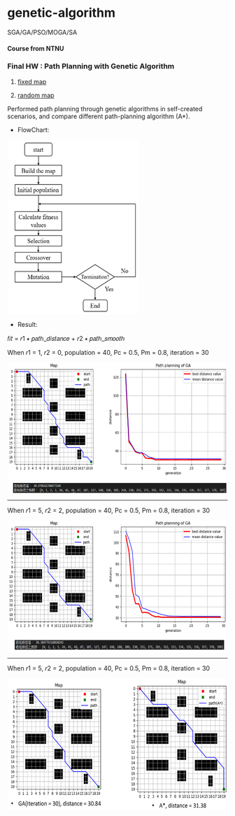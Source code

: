 # genetic-algorithm
SGA/GA/PSO/MOGA/SA
#### Course from NTNU

### Final HW : Path Planning with Genetic Algorithm
1. [fixed map](https://github.com/alan-chen-lab/genetic-algorithm/blob/master/path_planning%20of%20GA(fixed%20map).py) 

2. [random map](https://github.com/alan-chen-lab/genetic-algorithm/blob/master/path_planning%20of%20GA(random%20map).py)

Performed path planning through genetic algorithms in self-created scenarios, and compare different path-planning algorithm (A*).
* FlowChart:

<img src="/picture/flowchart.PNG" width = "300" height = "400" alt="flowchart" align=center />
 
* Result:

𝑓𝑖𝑡 = 𝑟1 ∗ 𝑝𝑎𝑡ℎ_𝑑𝑖𝑠𝑡𝑎𝑛𝑐𝑒 + 𝑟2 ∗ 𝑝𝑎𝑡ℎ_𝑠𝑚𝑜𝑜𝑡ℎ

When 𝑟1 = 1, 𝑟2 = 0, population = 40, Pc = 0.5, Pm = 0.8, iteration = 30

<img src="/picture/result.PNG" width = "600" height = "300" alt="flowchart" align=center />

***
 
When 𝑟1 = 5, 𝑟2 = 2, population = 40, Pc = 0.5, Pm = 0.8, iteration = 30
 
<img src="/picture/result2.PNG" width = "600" height = "300" alt="flowchart" align=center />

***

When 𝑟1 = 5, 𝑟2 = 2, population = 40, Pc = 0.5, Pm = 0.8, iteration = 30
  
<img src="/picture/result3.PNG" width = "600" height = "300" alt="flowchart" align=center />
